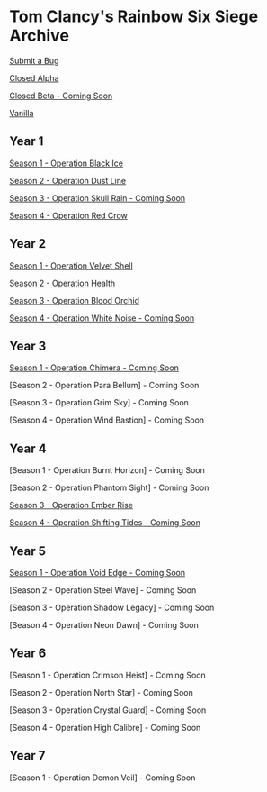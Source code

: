 # Tom Clancy's Rainbow Six Siege Archive

[Submit a Bug](https://rainbow6siegeghb.frill.co/)



[Closed Alpha](https://github.com/Rainbow6Game/Tom-Clancy-s-Rainbow-Six-Siege/releases/tag/closed-alpha)

[Closed Beta - Coming Soon](https://github.com/Rainbow6Game/Tom-Clancy-s-Rainbow-Six-Siege/releases/tag/closed-beta)

[Vanilla](https://github.com/Rainbow6Game/Tom-Clancy-s-Rainbow-Six-Siege/releases/tag/Y0S0)

## Year 1
[Season 1 - Operation Black Ice](https://github.com/Rainbow6Game/Tom-Clancy-s-Rainbow-Six-Siege/releases/tag/Y1S1)

[Season 2 - Operation Dust Line](https://github.com/Rainbow6Game/Tom-Clancy-s-Rainbow-Six-Siege/releases/tag/Y1S2)

[Season 3 - Operation Skull Rain - Coming Soon](https://github.com/Rainbow6Game/Tom-Clancy-s-Rainbow-Six-Siege/releases/tag/Y1S3)

[Season 4 - Operation Red Crow](https://github.com/Rainbow6Game/Tom-Clancy-s-Rainbow-Six-Siege/releases/tag/Y1S4)

## Year 2
[Season 1 - Operation Velvet Shell](https://github.com/Rainbow6Game/Tom-Clancy-s-Rainbow-Six-Siege/releases/tag/Y2S1)

[Season 2 - Operation Health](https://github.com/Rainbow6Game/Tom-Clancy-s-Rainbow-Six-Siege/releases/tag/Y2S2)

[Season 3 - Operation Blood Orchid](https://github.com/Rainbow6Game/Tom-Clancy-s-Rainbow-Six-Siege/releases/tag/Y2S3)

[Season 4 - Operation White Noise - Coming Soon](https://github.com/Rainbow6Game/Tom-Clancy-s-Rainbow-Six-Siege/releases/tag/Y2S4)


## Year 3

[Season 1 - Operation Chimera - Coming Soon](https://github.com/Rainbow6Game/Tom-Clancy-s-Rainbow-Six-Siege/releases/tag/Y3S1)

[Season 2 - Operation Para Bellum] - Coming Soon

[Season 3 - Operation Grim Sky] - Coming Soon

[Season 4 - Operation Wind Bastion] - Coming Soon


## Year 4

[Season 1 - Operation Burnt Horizon] - Coming Soon

[Season 2 - Operation Phantom Sight] - Coming Soon

[Season 3 - Operation Ember Rise](https://github.com/Rainbow6Game/Tom-Clancy-s-Rainbow-Six-Siege/releases/tag/Y4S3)

[Season 4 - Operation Shifting Tides - Coming Soon](https://github.com/Rainbow6Game/Tom-Clancy-s-Rainbow-Six-Siege/releases/tag/Y4S4)


## Year 5

[Season 1 - Operation Void Edge - Coming Soon](https://github.com/Rainbow6Game/Tom-Clancy-s-Rainbow-Six-Siege/releases/tag/Y5S1)

[Season 2 - Operation Steel Wave] - Coming Soon

[Season 3 - Operation Shadow Legacy] - Coming Soon

[Season 4 - Operation Neon Dawn] - Coming Soon


## Year 6

[Season 1 - Operation Crimson Heist] - Coming Soon

[Season 2 - Operation North Star] - Coming Soon

[Season 3 - Operation Crystal Guard] - Coming Soon

[Season 4 - Operation High Calibre] - Coming Soon


## Year 7

[Season 1 - Operation Demon Veil] - Coming Soon

